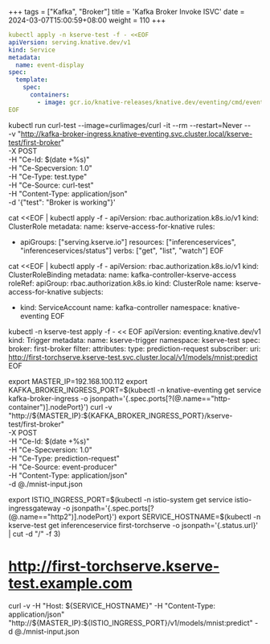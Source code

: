 
+++
tags = ["Kafka", "Broker"]
title = 'Kafka Broker Invoke ISVC'
date = 2024-03-07T15:00:59+08:00
weight = 110
+++


```yaml
kubectl apply -n kserve-test -f - <<EOF
apiVersion: serving.knative.dev/v1
kind: Service
metadata:
  name: event-display
spec:
  template:
    spec:
      containers:
        - image: gcr.io/knative-releases/knative.dev/eventing/cmd/event_display
EOF
```



kubectl run curl-test --image=curlimages/curl -it --rm --restart=Never -- \
  -v "http://kafka-broker-ingress.knative-eventing.svc.cluster.local/kserve-test/first-broker" \
  -X POST \
  -H "Ce-Id: $(date +%s)" \
  -H "Ce-Specversion: 1.0" \
  -H "Ce-Type: test.type" \
  -H "Ce-Source: curl-test" \
  -H "Content-Type: application/json" \
  -d '{"test": "Broker is working"}'


cat <<EOF | kubectl apply -f -
apiVersion: rbac.authorization.k8s.io/v1
kind: ClusterRole
metadata:
  name: kserve-access-for-knative
rules:
- apiGroups: ["serving.kserve.io"]
  resources: ["inferenceservices", "inferenceservices/status"]
  verbs: ["get", "list", "watch"]
EOF


cat <<EOF | kubectl apply -f -
apiVersion: rbac.authorization.k8s.io/v1
kind: ClusterRoleBinding
metadata:
  name: kafka-controller-kserve-access
roleRef:
  apiGroup: rbac.authorization.k8s.io
  kind: ClusterRole
  name: kserve-access-for-knative
subjects:
- kind: ServiceAccount
  name: kafka-controller
  namespace: knative-eventing
EOF


kubectl -n kserve-test apply -f - << EOF
apiVersion: eventing.knative.dev/v1
kind: Trigger
metadata:
  name: kserve-trigger
  namespace: kserve-test
spec:
  broker: first-broker
  filter:
    attributes:
      type: prediction-request
  subscriber:
    uri: http://first-torchserve.kserve-test.svc.cluster.local/v1/models/mnist:predict
EOF



export MASTER_IP=192.168.100.112
export KAFKA_BROKER_INGRESS_PORT=$(kubectl -n knative-eventing get service kafka-broker-ingress -o jsonpath='{.spec.ports[?(@.name=="http-container")].nodePort}')
curl -v "http://${MASTER_IP}:${KAFKA_BROKER_INGRESS_PORT}/kserve-test/first-broker" \
  -X POST \
  -H "Ce-Id: $(date +%s)" \
  -H "Ce-Specversion: 1.0" \
  -H "Ce-Type: prediction-request" \
  -H "Ce-Source: event-producer" \
  -H "Content-Type: application/json" \
  -d @./mnist-input.json 



export ISTIO_INGRESS_PORT=$(kubectl -n istio-system get service istio-ingressgateway -o jsonpath='{.spec.ports[?(@.name=="http2")].nodePort}')
export SERVICE_HOSTNAME=$(kubectl -n kserve-test get inferenceservice first-torchserve  -o jsonpath='{.status.url}' | cut -d "/" -f 3)
# http://first-torchserve.kserve-test.example.com 
curl -v -H "Host: ${SERVICE_HOSTNAME}" -H "Content-Type: application/json" "http://${MASTER_IP}:${ISTIO_INGRESS_PORT}/v1/models/mnist:predict" -d @./mnist-input.json